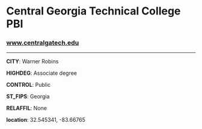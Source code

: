 # Central Georgia Technical College PBI
### www.centralgatech.edu
---
**CITY**: Warner Robins

**HIGHDEG**: Associate degree

**CONTROL**: Public

**ST_FIPS**: Georgia

**RELAFFIL**: None

**location**: 32.545341, -83.66765